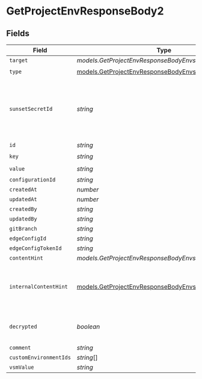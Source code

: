 # GetProjectEnvResponseBody2


## Fields

| Field                                                                                                                    | Type                                                                                                                     | Required                                                                                                                 | Description                                                                                                              |
| ------------------------------------------------------------------------------------------------------------------------ | ------------------------------------------------------------------------------------------------------------------------ | ------------------------------------------------------------------------------------------------------------------------ | ------------------------------------------------------------------------------------------------------------------------ |
| `target`                                                                                                                 | *models.GetProjectEnvResponseBodyEnvsTarget*                                                                             | :heavy_minus_sign:                                                                                                       | N/A                                                                                                                      |
| `type`                                                                                                                   | [models.GetProjectEnvResponseBodyEnvsType](../models/getprojectenvresponsebodyenvstype.md)                               | :heavy_check_mark:                                                                                                       | N/A                                                                                                                      |
| `sunsetSecretId`                                                                                                         | *string*                                                                                                                 | :heavy_minus_sign:                                                                                                       | This is used to identiy variables that have been migrated from type secret to sensitive.                                 |
| `id`                                                                                                                     | *string*                                                                                                                 | :heavy_minus_sign:                                                                                                       | N/A                                                                                                                      |
| `key`                                                                                                                    | *string*                                                                                                                 | :heavy_check_mark:                                                                                                       | N/A                                                                                                                      |
| `value`                                                                                                                  | *string*                                                                                                                 | :heavy_check_mark:                                                                                                       | N/A                                                                                                                      |
| `configurationId`                                                                                                        | *string*                                                                                                                 | :heavy_minus_sign:                                                                                                       | N/A                                                                                                                      |
| `createdAt`                                                                                                              | *number*                                                                                                                 | :heavy_minus_sign:                                                                                                       | N/A                                                                                                                      |
| `updatedAt`                                                                                                              | *number*                                                                                                                 | :heavy_minus_sign:                                                                                                       | N/A                                                                                                                      |
| `createdBy`                                                                                                              | *string*                                                                                                                 | :heavy_minus_sign:                                                                                                       | N/A                                                                                                                      |
| `updatedBy`                                                                                                              | *string*                                                                                                                 | :heavy_minus_sign:                                                                                                       | N/A                                                                                                                      |
| `gitBranch`                                                                                                              | *string*                                                                                                                 | :heavy_minus_sign:                                                                                                       | N/A                                                                                                                      |
| `edgeConfigId`                                                                                                           | *string*                                                                                                                 | :heavy_minus_sign:                                                                                                       | N/A                                                                                                                      |
| `edgeConfigTokenId`                                                                                                      | *string*                                                                                                                 | :heavy_minus_sign:                                                                                                       | N/A                                                                                                                      |
| `contentHint`                                                                                                            | *models.GetProjectEnvResponseBodyEnvsContentHint*                                                                        | :heavy_minus_sign:                                                                                                       | N/A                                                                                                                      |
| `internalContentHint`                                                                                                    | [models.GetProjectEnvResponseBodyEnvsInternalContentHint](../models/getprojectenvresponsebodyenvsinternalcontenthint.md) | :heavy_minus_sign:                                                                                                       | Similar to `contentHints`, but should not be exposed to the user.                                                        |
| `decrypted`                                                                                                              | *boolean*                                                                                                                | :heavy_minus_sign:                                                                                                       | Whether `value` and `vsmValue` are decrypted.                                                                            |
| `comment`                                                                                                                | *string*                                                                                                                 | :heavy_minus_sign:                                                                                                       | N/A                                                                                                                      |
| `customEnvironmentIds`                                                                                                   | *string*[]                                                                                                               | :heavy_minus_sign:                                                                                                       | N/A                                                                                                                      |
| `vsmValue`                                                                                                               | *string*                                                                                                                 | :heavy_minus_sign:                                                                                                       | N/A                                                                                                                      |